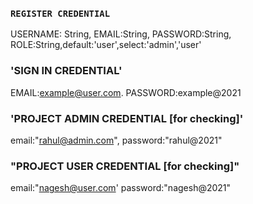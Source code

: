 ### `REGISTER CREDENTIAL`
USERNAME: String,
EMAIL:String,
PASSWORD:String,
ROLE:String,default:'user',select:'admin','user' 

### 'SIGN IN CREDENTIAL' 
EMAIL:example@user.com.
PASSWORD:example@2021 

### 'PROJECT ADMIN CREDENTIAL [for checking]' 
email:"rahul@admin.com",
password:"rahul@2021" 

### "PROJECT USER CREDENTIAL [for checking]"
email:"nagesh@user.com'
password:"nagesh@2021"
